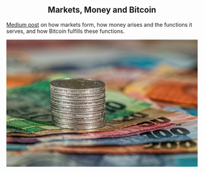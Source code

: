 <center> <h2>Markets, Money and Bitcoin</h2> </center>

[Medium post](https://medium.com/@jordanmmck/markets-money-bitcoin-96e5539bceef) on how markets form, how money arises and the functions it serves, and how Bitcoin fulfills these functions.

<img src="/public/images/money.jpeg" alt="money"/>

